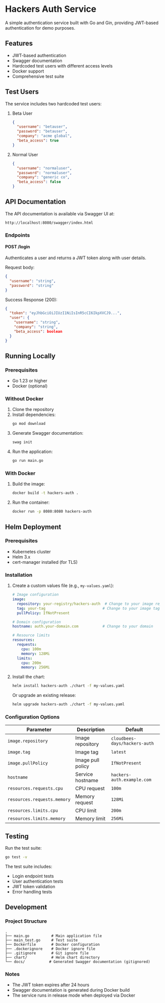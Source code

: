 # Hackers Auth Service

A simple authentication service built with Go and Gin, providing JWT-based authentication for demo purposes.

## Features

- JWT-based authentication
- Swagger documentation
- Hardcoded test users with different access levels
- Docker support
- Comprehensive test suite

## Test Users

The service includes two hardcoded test users:

1. Beta User
   ```json
   {
     "username": "betauser",
     "password": "betauser",
     "company": "acme global",
     "beta_access": true
   }
   ```

2. Normal User
   ```json
   {
     "username": "normaluser",
     "password": "normaluser",
     "company": "generic co",
     "beta_access": false
   }
   ```

## API Documentation

The API documentation is available via Swagger UI at:
```
http://localhost:8080/swagger/index.html
```

### Endpoints

#### POST /login
Authenticates a user and returns a JWT token along with user details.

Request body:
```json
{
  "username": "string",
  "password": "string"
}
```

Success Response (200):
```json
{
  "token": "eyJhbGciOiJIUzI1NiIsInR5cCI6IkpXVCJ9...",
  "user": {
    "username": "string",
    "company": "string",
    "beta_access": boolean
  }
}
```

## Running Locally

### Prerequisites
- Go 1.23 or higher
- Docker (optional)

### Without Docker

1. Clone the repository
2. Install dependencies:
   ```bash
   go mod download
   ```
3. Generate Swagger documentation:
   ```bash
   swag init
   ```
4. Run the application:
   ```bash
   go run main.go
   ```

### With Docker

1. Build the image:
   ```bash
   docker build -t hackers-auth .
   ```
2. Run the container:
   ```bash
   docker run -p 8080:8080 hackers-auth
   ```

## Helm Deployment

### Prerequisites
- Kubernetes cluster
- Helm 3.x
- cert-manager installed (for TLS)

### Installation

1. Create a custom values file (e.g., `my-values.yaml`):
   ```yaml
   # Image configuration
   image:
     repository: your-registry/hackers-auth  # Change to your image repository
     tag: your-tag                          # Change to your image tag
     pullPolicy: IfNotPresent

   # Domain configuration
   hostname: auth.your-domain.com           # Change to your domain

   # Resource limits
   resources:
     requests:
       cpu: 100m
       memory: 128Mi
     limits:
       cpu: 200m
       memory: 256Mi
   ```

2. Install the chart:
   ```bash
   helm install hackers-auth ./chart -f my-values.yaml
   ```

   Or upgrade an existing release:
   ```bash
   helm upgrade hackers-auth ./chart -f my-values.yaml
   ```

### Configuration Options

| Parameter | Description | Default |
|-----------|-------------|---------|
| `image.repository` | Image repository | `cloudbees-days/hackers-auth` |
| `image.tag` | Image tag | `latest` |
| `image.pullPolicy` | Image pull policy | `IfNotPresent` |
| `hostname` | Service hostname | `hackers-auth.example.com` |
| `resources.requests.cpu` | CPU request | `100m` |
| `resources.requests.memory` | Memory request | `128Mi` |
| `resources.limits.cpu` | CPU limit | `200m` |
| `resources.limits.memory` | Memory limit | `256Mi` |

## Testing

Run the test suite:
```bash
go test -v
```

The test suite includes:
- Login endpoint tests
- User authentication tests
- JWT token validation
- Error handling tests

## Development

### Project Structure
```
.
├── main.go          # Main application file
├── main_test.go     # Test suite
├── Dockerfile       # Docker configuration
├── .dockerignore    # Docker ignore file
├── .gitignore       # Git ignore file
├── chart/           # Helm chart directory
└── docs/           # Generated Swagger documentation (gitignored)
```

### Notes
- The JWT token expires after 24 hours
- Swagger documentation is generated during Docker build
- The service runs in release mode when deployed via Docker 